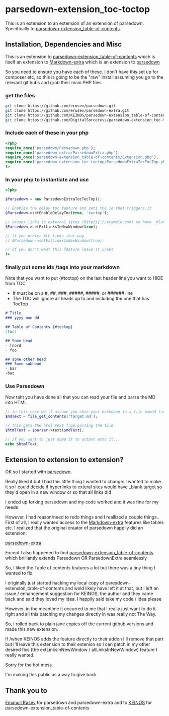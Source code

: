 # parsedown-extension_toc-toctop
This is an extension to an extension of an extension of parsedown. 
Specifically to [parsedown-extension_table-of-contents](https://github.com/KEINOS/parsedown-extension_table-of-contents).

## Installation, Dependencies and Misc
This is an extension to [parsedown-extension_table-of-contents](https://github.com/KEINOS/parsedown-extension_table-of-contents) 
which is itself an extension to [Markdown-extra](https://michelf.ca/projects/php-markdown/extra/) 
which is an extension to [parsedown](https://github.com/erusev/parsedown)

So you need to ensure you have each of these. I don't have this set up for 
composer etc, so this is going to be the "raw" install assuming you go to the 
relevant git hubs and grab their main PHP files
### get the files
```bash
git clone https://github.com/erusev/parsedown.git
git clone https://github.com/erusev/parsedown-extra.git
git clone https://github.com/KEINOS/parsedown-extension_table-of-contents.git
git clone https://github.com/DigitalSorceress/parsedown-extension_toc-toctop.git
```

### Include each of these in your php 
```php
<?php
require_once('parsedown/Parsedown.php');
require_once('parsedown-extra/ParsedownExtra.php');
require_once('parsedown-extension_table-of-contents/Extension.php');
require_once('parsedown-extension_toc-toctop/ParsedownExtraTocTocTop.php');
?>
```

### In your php to instantiate and use
```php
<?php

$Parsedown = new ParsedownExtraTocTocTop();

// Enables the delay toc feature and sets the id that triggers it
$Parsedown->setEnableDelayToc(true, 'toctop');

// causes links to external sites (http[s]://example.com) to have _blank target so they open in new
$Parsedown->setExtLinksInNewWindow(true);

// if you prefer ALL links that way
// $Parsedown->setExtLinksInNewWindow(true);

// if you don't want this feature leave it unset
?>
```

### finally put some ids /tags into your markdown
Note that you want to put {\#toctop} on the last header line you want to HIDE from TOC
- It must be on a #, ##, ###, #####, #####, or ###### line
- The TOC will ignore all heads up to and including the one that has TocTop
```markdown
# Title
### yyyy mon dd

## Table of Contents {#toctop}
[toc] 

## Some head
- fnord
- foo

## some other head
### Some subhead
- bar
-baz
```

### Use Parsedown
Now taht you have done all that you can read your file and parse the MD into HTML

```php
// in this case we'll assume you ahve your markdown in a file named target.md
$mdText = file_get_contents('target.md');

// This gets the html text from parsing the file
$htmlText = $parser->text($mdText);

// If you want to just dump it to output echo it...
echo $htmlText;
```


## Extension to extension to extension?
OK so I started with [parsedown](https://github.com/erusev/parsedown).

Really liked it but I had this little thing I wanted to change: I wanted to make it so I could decide if hyperlinks to exteral sites would have \_blank target so they'd open in a new window  or so that all links did

I ended up forking parsedown and my code worked and it was fine for my needs

However, I had reason/need to redo things and I reallized a couple things.. First of all, I really wanted access to the [Markdown-extra](https://michelf.ca/projects/php-markdown/extra/) features like tables etc. I realized that the original craator of parsedown happily did an extension:

[parsedown-extra](https://github.com/erusev/parsedown-extra)

Except I also happened to find [parsedown-extension_table-of-contents](https://github.com/KEINOS/parsedown-extension_table-of-contents) which brilliantly extends Parsedown OR ParsedownExtra seamlessly

So, I liked the Table of contents features a lot but there was a tiny thing I wanted to fix.

I originally just started hacking my local copy of paresdown-extension_table-of-contents and wold likely have left it at that, but I left an issue / enhancement suggestion for KEINOS, the author and they came back and said they loved my idea. I happily said take my code / idea please

However, in the meantime it occurred to me that I really just want to do it right and all this patching my changes directly in was really not The Way.

So, I rolled back to plain jane copies off the current github versions and made this new extension.

If /when KEINOS adds the feature directly to their addon I'll remove that part but I'll leave this extension to their extenion so I can patch in my other desired fixs (the extLinksInNewWindow / allLinksInNewWindow) feature I really wanted.

Sorry for the hot mess

I'm making this public as a way to give back

## Thank you  to 
[Emanuil Rusev](https://github.com/erusev/) for parsedown and parsedown-extra
and to [KEINOS](https://github.com/KEINOS) for parsedown-extension_table-of-contents

